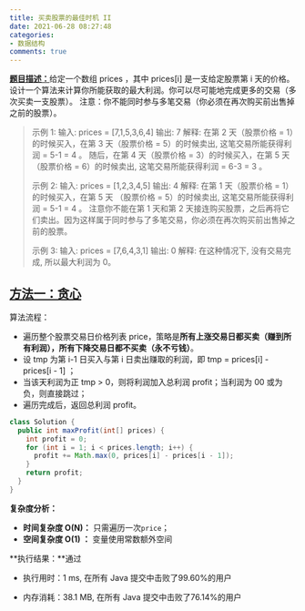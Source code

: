 ```yaml
---
title: 买卖股票的最佳时机 II
date: 2021-06-28 08:27:48
categories:
- 数据结构
comments: true
---
```


[**题目描述：**](https://leetcode-cn.com/problems/best-time-to-buy-and-sell-stock-ii/)给定一个数组 prices ，其中 prices[i] 是一支给定股票第 i 天的价格。
设计一个算法来计算你所能获取的最大利润。你可以尽可能地完成更多的交易（多次买卖一支股票）。
注意：你不能同时参与多笔交易（你必须在再次购买前出售掉之前的股票）。

 <!-- more -->

> 示例 1:
> 输入: prices = [7,1,5,3,6,4]
> 输出: 7
> 解释: 在第 2 天（股票价格 = 1）的时候买入，在第 3 天（股票价格 = 5）的时候卖出, 这笔交易所能获得利润 = 5-1 = 4 。
>      随后，在第 4 天（股票价格 = 3）的时候买入，在第 5 天（股票价格 = 6）的时候卖出, 这笔交易所能获得利润 = 6-3 = 3 。
>
> 示例 2:
> 输入: prices = [1,2,3,4,5]
> 输出: 4
> 解释: 在第 1 天（股票价格 = 1）的时候买入，在第 5 天 （股票价格 = 5）的时候卖出, 这笔交易所能获得利润 = 5-1 = 4 。
>      注意你不能在第 1 天和第 2 天接连购买股票，之后再将它们卖出。因为这样属于同时参与了多笔交易，你必须在再次购买前出售掉之前的股票。
>
> 示例 3:
> 输入: prices = [7,6,4,3,1]
> 输出: 0
> 解释: 在这种情况下, 没有交易完成, 所以最大利润为 0。



## [方法一：贪心](https://leetcode-cn.com/problems/best-time-to-buy-and-sell-stock-ii/solution/best-time-to-buy-and-sell-stock-ii-zhuan-hua-fa-ji/)

算法流程：

- 遍历整个股票交易日价格列表 price，策略是**所有上涨交易日都买卖（赚到所有利润），所有下降交易日都不买卖（永不亏钱）**。
- 设 tmp 为第 i-1 日买入与第 i 日卖出赚取的利润，即 tmp = prices[i] - prices[i - 1] ；
- 当该天利润为正 tmp > 0，则将利润加入总利润 profit；当利润为 00 或为负，则直接跳过；
- 遍历完成后，返回总利润 profit。

```java
class Solution {
  public int maxProfit(int[] prices) {
    int profit = 0;
    for (int i = 1; i < prices.length; i++) {
      profit += Math.max(0, prices[i] - prices[i - 1]);
    }
    return profit;
  }
}
```

**复杂度分析：**

- **时间复杂度 O(N)：** 只需遍历一次`price`；
- **空间复杂度 O(1) ：** 变量使用常数额外空间

**执行结果：**通过

- 执行用时：1 ms, 在所有 Java 提交中击败了99.60%的用户

- 内存消耗：38.1 MB, 在所有 Java 提交中击败了76.14%的用户

